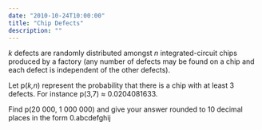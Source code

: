 ```yaml
---
date: "2010-10-24T10:00:00"
title: "Chip Defects"
description: ""
---
```


<p>
<var>k</var> defects are randomly distributed amongst <var>n</var> integrated-circuit chips produced by a factory (any number of defects may be found on a chip and each defect is independent of the other defects).
</p>
<p>
Let p(<var>k,n</var>) represent the probability that there is a chip with at least 3 defects.
For instance p(3,7) ≈ 0.0204081633.
</p>
<p>
Find p(20 000, 1 000 000) and give your answer rounded to 10 decimal places in the form 0.abcdefghij
</p>

